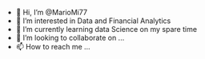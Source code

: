 - 👋 Hi, I’m @MarioMi77
- 👀 I’m interested in Data and Financial Analytics
- 🌱 I’m currently learning data Science on my spare time
- 💞️ I’m looking to collaborate on ...
- 📫 How to reach me ...

<!---
MarioMi77/MarioMi77 is a ✨ special ✨ repository because its `README.md` (this file) appears on your GitHub profile.
You can click the Preview link to take a look at your changes.
--->
